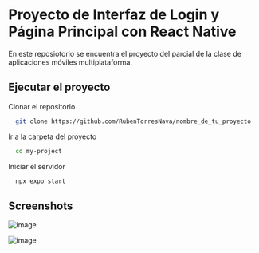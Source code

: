 
# Proyecto de Interfaz de Login y Página Principal con React Native

En este reposiotorio se encuentra el proyecto del parcial de la clase de aplicaciones móviles multiplataforma.



## Ejecutar el proyecto

Clonar el repositorio

```bash
  git clone https://github.com/RubenTorresNava/nombre_de_tu_proyecto
```

Ir a la carpeta del proyecto

```bash
  cd my-project
```

Iniciar el servidor

```bash
  npx expo start
```


## Screenshots
![image](https://github.com/RubenTorresNava/nombre_de_tu_proyecto/assets/128828516/c510e352-e2c0-4892-adab-71a1b70c61b4)

![image](https://github.com/RubenTorresNava/nombre_de_tu_proyecto/assets/128828516/d1fc52f7-920e-4eef-a996-45c510a2480e)

